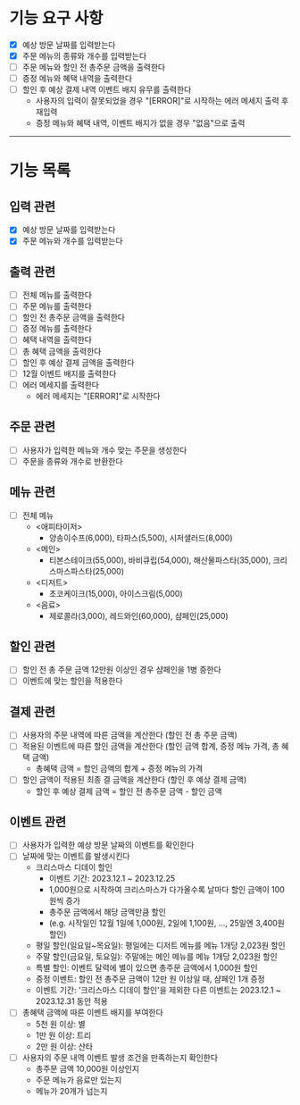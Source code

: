 # 기능 요구 사항

- [x] 예상 방문 날짜를 입력받는다
- [x] 주문 메뉴의 종류와 개수를 입력받는다
- [ ] 주문 메뉴와 할인 전 총주문 금액을 출력한다
- [ ] 증정 메뉴와 혜택 내역을 출력한다
- [ ] 할인 후 예상 결제 내역 이벤트 배지 유무를 출력한다
  - 사용자의 입력이 잘못되었을 경우 "[ERROR]"로 시작하는 에러 메세지 출력 후 재입력
  - 증정 메뉴와 혜택 내역, 이벤트 배지가 없을 경우 "없음"으로 출력

---

# 기능 목록

## 입력 관련

- [x] 예상 방문 날짜를 입력받는다
- [x] 주문 메뉴와 개수를 입력받는다

## 출력 관련

- [ ] 전체 메뉴를 출력한다
- [ ] 주문 메뉴를 출력한다
- [ ] 할인 전 총주문 금액을 출력한다
- [ ] 증정 메뉴를 출력한다
- [ ] 혜택 내역을 출력한다
- [ ] 총 혜택 금액을 출력한다
- [ ] 할인 후 예상 결제 금액을 출력한다
- [ ] 12월 이벤트 배지를 출력한다
- [ ] 에러 메세지를 출력한다
  - 에러 메세지는 "[ERROR]"로 시작한다

## 주문 관련

- [ ] 사용자가 입력한 메뉴와 개수 맞는 주문을 생성한다
- [ ] 주문을 종류와 개수로 반환한다

## 메뉴 관련

- [ ] 전체 메뉴
  - <애피타이저>
    - 양송이수프(6,000), 타파스(5,500), 시저샐러드(8,000)
  - <메인>
    - 티본스테이크(55,000), 바비큐립(54,000), 해산물파스타(35,000), 크리스마스파스타(25,000)
  - <디저트>
    - 초코케이크(15,000), 아이스크림(5,000)
  - <음료>
    - 제로콜라(3,000), 레드와인(60,000), 샴페인(25,000)

## 할인 관련

- [ ] 할인 전 총 주문 금액 12만원 이상인 경우 샴페인을 1병 증한다
- [ ] 이벤트에 맞는 할인을 적용한다

## 결제 관련

- [ ] 사용자의 주문 내역에 따른 금액을 계산한다 (할인 전 총 주문 금액)
- [ ] 적용된 이벤트에 따른 할인 금액을 계산한다 (할인 금액 합계, 증정 메뉴 가격, 총 혜택 금액)
  - 총혜택 금액 = 할인 금액의 합계 + 증정 메뉴의 가격
- [ ] 할인 금액이 적용된 최종 결 금액을 계산한다 (할인 후 예상 결제 금액)
  - 할인 후 예상 결제 금액 = 할인 전 총주문 금액 - 할인 금액

## 이벤트 관련

- [ ] 사용자가 입력한 예상 방문 날짜의 이벤트를 확인한다
- [ ] 날짜에 맞는 이벤트를 발생시킨다
  - 크리스마스 디데이 할인
    - 이벤트 기간: 2023.12.1 ~ 2023.12.25
    - 1,000원으로 시작하여 크리스마스가 다가올수록 날마다 할인 금액이 100원씩 증가
    - 총주문 금액에서 해당 금액만큼 할인
    - (e.g. 시작일인 12월 1일에 1,000원, 2일에 1,100원, ..., 25일엔 3,400원 할인)
  - 평일 할인(일요일~목요일): 평일에는 디저트 메뉴를 메뉴 1개당 2,023원 할인
  - 주말 할인(금요일, 토요일): 주말에는 메인 메뉴를 메뉴 1개당 2,023원 할인
  - 특별 할인: 이벤트 달력에 별이 있으면 총주문 금액에서 1,000원 할인
  - 증정 이벤트: 할인 전 총주문 금액이 12만 원 이상일 때, 샴페인 1개 증정
  - 이벤트 기간: '크리스마스 디데이 할인'을 제외한 다른 이벤트는 2023.12.1 ~ 2023.12.31 동안 적용
- [ ] 총혜택 금액에 따른 이벤트 배지를 부여한다
  - 5천 원 이상: 별
  - 1만 원 이상: 트리
  - 2만 원 이상: 산타
- [ ] 사용자의 주문 내역 이벤트 발생 조건을 만족하는지 확인한다
  - 총주문 금액 10,000원 이상인지
  - 주문 메뉴가 음료만 있는지
  - 메뉴가 20개가 넘는지
  


